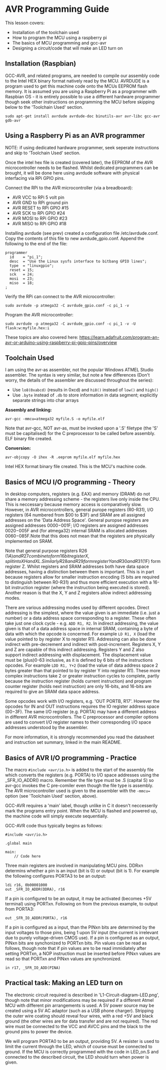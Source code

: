 AVR Programming Guide
=====================

This lesson covers:
 - Installation of the toolchain used
 - How to program the MCU using a raspberry pi
 - The basics of MCU programming and gcc-avr 
 - Designing a circuit/code that will make an LED turn on

Installation (Raspbian)
-----------------------

GCC-AVR, and related programs, are needed to compile our assembly code to the
Intel HEX binary format natively read by the MCU. AVRDUDE is a program used to
get this machine code onto the MCUs EEPROM flash memory. It is assumed you are
using a Raspberry Pi as a programmer with Raspbian OS - it is entirely
possible to use a different hardware programmer though seek other instructions
on programming the MCU before skipping below to the 'Toolchain Used' section.

```
sudo apt-get install avrdude avrdude-doc binutils-avr avr-libc gcc-avr gdb-avr
```

Using a Raspberry Pi as an AVR programmer
-----------------------------------------

NOTE: if using dedicated hardware programmer, seek seperate instructions
and skip to 'Toolchain Used' section.

Once the intel hex file is created (covered later), the EEPROM of the AVR 
microcontroller needs to be flashed. Whilst dedicated programmers can be 
brought, it will be done here using avrdude software with physical 
interfacing via RPi GPIO pins.

Connect the RPi to the AVR microcontroller (via a breadboard):
 - AVR VCC to RPi 5 volt pin
 - AVR GND to RPi ground pin
 - AVR RESET to RPi GPIO #15
 - AVR SCK to RPi GPIO #24
 - AVR MOSI to RPi GPIO #23
 - AVR MISO to RPi GPIO #18

Installing avrdude (see prev) created a configuration file /etc/avrdude.conf.
Copy the contents of this file to new avrdude\_gpio.conf. Append the following
to the end of the file:

```
programmer
  id    = "pi_1";
  desc  = "Use the Linux sysfs interface to bitbang GPIO lines";
  type  = "linuxgpio";
  reset = 15;
  sck   = 24;
  mosi  = 23;
  miso  = 18;
;
```

Verify the RPi can connect to the AVR microcontroller:

``` 
sudo avrdude -p atmega32 -C avrdude_gpio.conf -c pi_1 -v
```

Program the AVR microcontroller:

```
sudo avrdude -p atmega32 -C avrdude_gpio.conf -c pi_1 -v -U flask:w:myfile.hex:i
```

These topics are also covered here: 
https://learn.adafruit.com/program-an-avr-or-arduino-using-raspberry-pi-gpio-pins/overview

Toolchain Used
--------------

I am using the avr-as assembler, not the popular Windows ATMEL Studio 
assembler. The syntax is very similar, but note a few differences
(Don't worry, the details of the assembler are discussed throughout the series):
 - Use `lo8(0xabcd)` (results in 0xcd) and `hi8()` instead of `low()` 
   and `high()`
 - Use `.byte` instead of `.db` to store information in data segment;
   explicitly separate strings into char arrays 

**Assembly and linking:**

```
avr-gcc -mmcu=atmega32 myfile.S -o myfile.elf
```

Note that avr-gcc, NOT avr-as, must be invoked upon a '.S' filetype (the 'S'
must be capitalised) for the C preprocessor to be called before assembly.
ELF binary file created.

**Conversion:**

```
avr-objcopy -O ihex -R .eeprom myfile.elf myfile.hex
```

Intel HEX format binary file created. This is the MCU's machine code.

Basics of MCU I/O programming - Theory
--------------------------------------

In desktop computers, registers (e.g. EAX) and memory (DRAM) do not share a 
memory addressing scheme - the registers live only inside the CPU. This is
neccessary because memory access is comparatively slow. However, in AVR
microcontrollers, general purope registers (R0-R31), I/O registers
(64 numbered from $00 to $3F) and SRAM are all assigned addresses on the
'Data Address Space'. General puropse registers are assigned addresses
$0000-$001F; I/O registers are assigned addresses $0020-$005F and (for 
atmega32) internal SRAM is allocated addresses $0060-$085F.Note that this
does not mean that the registers are physically implemented on SRAM.

Note that general purpose registers R26 ($1A) and R27 combine to form
16 bit register X, split into XH and XL. Similarly R28 and R29 form
register Y and R30 and R31 ($1F) form register Z. Whilst registers and
SRAM addresses both have data space addresses, having a distinction 
between them is important. This is in part because registers allow for
smaller instruction encoding (5 bits are required to distinguish between
R0-R31) and thus more efficient execution with a 16-bit instruction register
(where the instruction being executed is stored). Another reason is that the
X, Y and Z registers allow indirect addressing modes.

There are various addressing modes used by different opcodes. Direct 
addressing is the simplest, where the value given is an immediate (i.e.
just a number) or a data address space corresponding to a register. 
These often take just one clock cycle - e.g. `ADD R1, R2`. In indirect 
addressing, the value given is that of a data address space in internal SRAM,
containing a byte of data with which the opcode is concerned.
For example `LD R1, X` (load the value pointed to by register X to register
R1). Addressing can also be done indirect with pre-decrement and indirect
with post-increment. Registers X, Y and Z are capable of this indirect
addressing. Registers Y and Z also support indirect addressing with
displacement. The displacement value must be (plus)0-63 inclusive, as it is
defined by 6 bits of the instructions opcodes. For example `LDD R1, Y+2`
(load the value of data address space 2 bytes greater than that pointed to by 
register Y into register R1). These more complex instructions take 2 or 
greater instruction cycles to complete, partly because the instruction
register (holds current instruction) and program counter register (holds next
instruction) are only 16-bits, and 16-bits are required to give an SRAM data
space address.

Some opcodes work with I/O registers, e.g. 'OUT PORTB, R17'. However the 
opcodes for IN and OUT instructions requires the IO register address space 
($00-$3F). The same I/O register (e.g. PORTA) may have a different address 
in different AVR microcontrollers. The C preprocessor and compiler options 
are used to convert I/O register names to their corresponding I/O space 
addresses understood by the assembler.

For more information, it is strongly recommended you read the datasheet and
instruction set summary, linked in the main README.

Basics of AVR I/O programming - Practice
----------------------------------------

The macro `#include <avr/io.h>` is added to the start of the assembly 
file which converts the registers (e.g. PORTA) to I/O space addresses using the 
\_SFR\_IO\_ADDR() macro. Remember the file type must be .S (capital S) so avr-gcc 
invokes the C pre-comiler even though the file type is assembly. The AVR 
microcontroller used is given to the assembler with the `-mmcu=` option (see
'Toolchain Used' section, above).

GCC-AVR requires a 'main' label, though unlike in C it doesn't neccesserily
mark the programs entry point. When the MCU is flashed and powered up, the 
machine code will simply execute sequentially.

GCC-AVR code thus typically begins as follows:

```
#include <avr/io.h>

.global main

main:
    // Code here
```

Three main registers are involved in manipulating MCU pins. DDRxn determins 
whether a pin is an input (bit is 0) or output (bit is 1). For example the 
following configures PORTA3 to be an output:

```
ldi r16, 0b00001000
out _SFR_IO_ADDR(DDRA), r16
```

If a pin is configured to be an output, it may be activated (becomes +5V 
terminal) using PORTxn. Following on from the previous example, to output from
PORTA3:

```
out _SFR_IO_ADDR(PORTA), r16
```

If a pin is configured as a input, than the PINxn bits are determined by the
input voltages to those pins, being 1 upon 5V input (the current is irrelevant
due to purely voltage-driven CMOS use). If a pin is configured as an output,
PINxn bits are synchonized to PORTxn bits. Pin values can be read as follows,
though note that if pin values are to be read immidiately after setting PORTxn,
a NOP instruction must be inserted before PINxn values are read so that PORTxn
and PINxn values are synchronized.

```
in r17, _SFR_IO_ADD(PINA)
```

Practical task: Making an LED turn on
-------------------------------------

The electronic circuit required is described in 'L1-Circuit-diagram-LED.png',
though note that minor modifications may be required if a different Atmel MCU
with different pin arrangements is used. A 5V power source may be created using
a 5V AC adaptor (such as a USB phone charger). Stripping the outer wire coating
should reveal four wires, with a red +5V and black ground (the other wires are
for data transfer and are not required). The red wire must be connected to the
VCC and AVCC pins and the black to the ground pins to power the device.

We will program PORTA0 to be an output, providing 5V. A resister is used to 
limit the current through the LED, which of course must be connected to ground.
If the MCU is correctly programmed with the code in LED\_on.S and connected to
the described circuit, the LED should turn when power is given.


